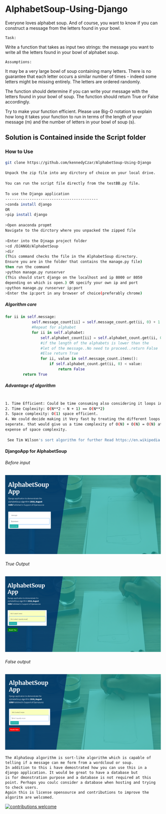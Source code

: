 # AlphabetSoup-Using-Django
Everyone loves alphabet soup.  And of course, you want to know if you can construct a message from the letters found in your bowl.
```
Task:
```
Write a function that takes as input two strings:
the message you want to write
all the letters found in your bowl of alphabet soup.

```
Assumptions:
```
It may be a very large bowl of soup containing many letters.
There is no guarantee that each letter occurs a similar number of times - indeed some letters might be missing entirely.
The letters are ordered randomly.

The function should determine if you can write your message with the letters found in your bowl of soup. The function should return True or False accordingly.

Try to make your function efficient.  Please use Big-O notation to explain how long it takes your function to run in terms of the length of your message (m) and the number of letters in your bowl of soup (s).

## Solution is Contained inside the Script folder
### How to Use

```bash
git clone https://github.com/kennedyCzar/AlphabetSoup-Using-Django

Unpack the zip file into any dirctory of choice on your local drive.

You can run the script file directly from the testBB.py file.

To use the Django application
------------------------------------------
>conda install django
OR
>pip install django

>Open anaconda propmt
Navigate to the dirctory where you unpacked the zipped file

>Enter into the Djnago project folder
>cd /DJANGO/AlphabetSoup
>dir
(This command checks the file in the AlphabetSoup directory.
Ensure you are in the folder that contains the manage.py file)
then run the command
>python manage.py runserver
(This should start django on the localhost and ip 8000 or 8050
depending on which is open.) OR specify your own ip and port
>python manage.py runserver ip:port
>Enter the ip:port in any browser of choice(preferably chrome)
```

##### Algorithm core
```python
for ii in self.message:
            self.message_count[ii] = self.message_count.get(ii, 0) + 1
            #Repeat for alphabet
            for ii in self.alphabet:
                self.alphabet_count[ii] = self.alphabet_count.get(ii, 0) + 1
                #if the length of the alphabets is lower than the 
                #let of the message..No need to proceed..return False
                #Else return True
                for ii, value in self.message_count.items():
                    if self.alphabet_count.get(ii, 0) < value:
                        return False
        return True
```

##### Advantage of algorithm
```bash

1. Time Efficient: Could be time consuming also considering it loops in N
2. Time Coplexity: O(N**2 − N + 1) == O(N**2) 
3. Space complexity: O(1) space efficient.
4. We could decide making it Very fast by treating the different loops
seperate. that would give us a time complexity of O(N) + O(N) = O(N) at the
expense of space complexity.
 
 See Tim Wilson's sort algorithm for further Read https://en.wikipedia.org/wiki/Timsort
 ```
 
 #### DjangoApp for AlphabetSoup
 
 ###### Before input
 ![Image of Django App](https://github.com/kennedyCzar/AlphabetSoup-Using-Django/blob/master/IMAGES/djangoApp.PNG)
 
  ###### True Output
  ![Image of Django App](https://github.com/kennedyCzar/AlphabetSoup-Using-Django/blob/master/IMAGES/true%20output.PNG)
  ###### False output
  ![Image of Django App](https://github.com/kennedyCzar/AlphabetSoup-Using-Django/blob/master/IMAGES/false%20output.PNG)

```Conclusion:
The AlphaSoup algorithm is sort-like algorithm which is capable of telling if a message can me form from a wordcloud or soup.
In addition to this i have demostrated how you can use this in a django application. It would be great to have a database but
is for dmonstration purpose and a database is not required at this point. Perhaps you coulc consider a database when hosting and trying to check users.
Again this is license opensource and contributions to improve the algoritm are welcomed.
```


[![contributions welcome](https://img.shields.io/badge/contributions-welcome-brightgreen.svg?style=flat)](https://github.com/kennedyCzar/AlphabetSoup-Using-Django/issues)
